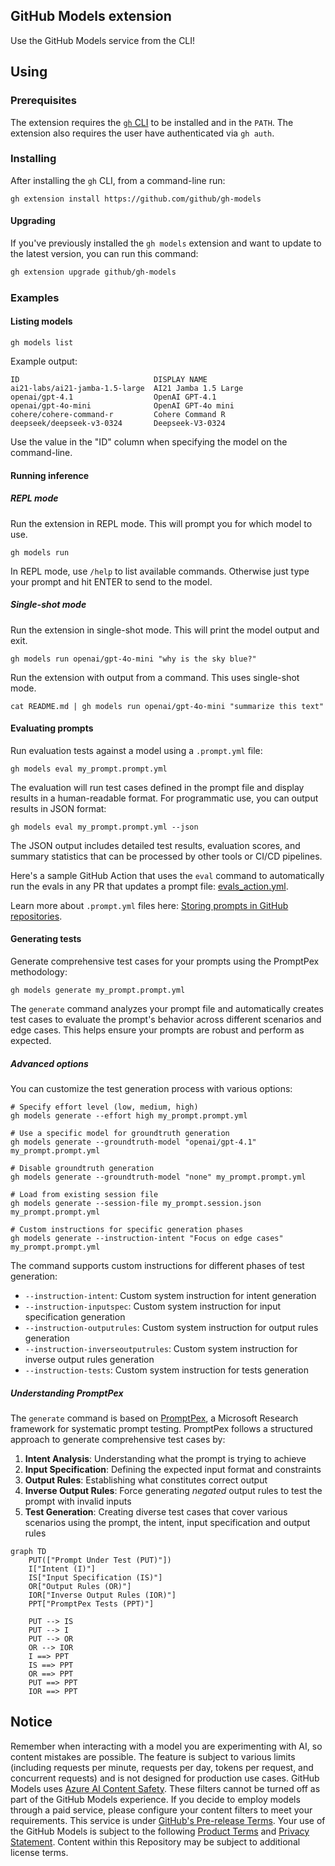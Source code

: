 ## GitHub Models extension

Use the GitHub Models service from the CLI!

## Using

### Prerequisites

The extension requires the [`gh` CLI](https://cli.github.com/) to be installed and in the `PATH`. The extension also requires the user have authenticated via `gh auth`.

### Installing

After installing the `gh` CLI, from a command-line run:
```shell
gh extension install https://github.com/github/gh-models
```

#### Upgrading

If you've previously installed the `gh models` extension and want to update to the latest version, you can run this command:

```sh
gh extension upgrade github/gh-models
```

### Examples

#### Listing models

```shell
gh models list
```

Example output:
```shell
ID                              DISPLAY NAME
ai21-labs/ai21-jamba-1.5-large  AI21 Jamba 1.5 Large
openai/gpt-4.1                  OpenAI GPT-4.1
openai/gpt-4o-mini              OpenAI GPT-4o mini
cohere/cohere-command-r         Cohere Command R
deepseek/deepseek-v3-0324       Deepseek-V3-0324
```

Use the value in the "ID" column when specifying the model on the command-line.

#### Running inference

##### REPL mode

Run the extension in REPL mode. This will prompt you for which model to use.
```shell
gh models run
```

In REPL mode, use `/help` to list available commands. Otherwise just type your prompt and hit ENTER to send to the model.

##### Single-shot mode

Run the extension in single-shot mode. This will print the model output and exit.
```shell
gh models run openai/gpt-4o-mini "why is the sky blue?"
```

Run the extension with output from a command. This uses single-shot mode.
```shell
cat README.md | gh models run openai/gpt-4o-mini "summarize this text"
```

#### Evaluating prompts

Run evaluation tests against a model using a `.prompt.yml` file:
```shell
gh models eval my_prompt.prompt.yml
```

The evaluation will run test cases defined in the prompt file and display results in a human-readable format. For programmatic use, you can output results in JSON format:
```shell
gh models eval my_prompt.prompt.yml --json
```

The JSON output includes detailed test results, evaluation scores, and summary statistics that can be processed by other tools or CI/CD pipelines.

Here's a sample GitHub Action that uses the `eval` command to automatically run the evals in any PR that updates a prompt file: [evals_action.yml](/examples/evals_action.yml).

Learn more about `.prompt.yml` files here: [Storing prompts in GitHub repositories](https://docs.github.com/github-models/use-github-models/storing-prompts-in-github-repositories).

#### Generating tests

Generate comprehensive test cases for your prompts using the PromptPex methodology:
```shell
gh models generate my_prompt.prompt.yml
```

The `generate` command analyzes your prompt file and automatically creates test cases to evaluate the prompt's behavior across different scenarios and edge cases. This helps ensure your prompts are robust and perform as expected.

##### Advanced options

You can customize the test generation process with various options:

```shell
# Specify effort level (low, medium, high)
gh models generate --effort high my_prompt.prompt.yml

# Use a specific model for groundtruth generation
gh models generate --groundtruth-model "openai/gpt-4.1" my_prompt.prompt.yml

# Disable groundtruth generation
gh models generate --groundtruth-model "none" my_prompt.prompt.yml

# Load from existing session file
gh models generate --session-file my_prompt.session.json my_prompt.prompt.yml

# Custom instructions for specific generation phases
gh models generate --instruction-intent "Focus on edge cases" my_prompt.prompt.yml
```

The command supports custom instructions for different phases of test generation:
- `--instruction-intent`: Custom system instruction for intent generation
- `--instruction-inputspec`: Custom system instruction for input specification generation  
- `--instruction-outputrules`: Custom system instruction for output rules generation
- `--instruction-inverseoutputrules`: Custom system instruction for inverse output rules generation
- `--instruction-tests`: Custom system instruction for tests generation

##### Understanding PromptPex

The `generate` command is based on [PromptPex](https://github.com/microsoft/promptpex), a Microsoft Research framework for systematic prompt testing. PromptPex follows a structured approach to generate comprehensive test cases by:

1. **Intent Analysis**: Understanding what the prompt is trying to achieve
2. **Input Specification**: Defining the expected input format and constraints
3. **Output Rules**: Establishing what constitutes correct output
4. **Inverse Output Rules**: Force generating _negated_ output rules to test the prompt with invalid inputs
5. **Test Generation**: Creating diverse test cases that cover various scenarios using the prompt, the intent, input specification and output rules

```mermaid
graph TD
    PUT(["Prompt Under Test (PUT)"])
    I["Intent (I)"]
    IS["Input Specification (IS)"]
    OR["Output Rules (OR)"]
    IOR["Inverse Output Rules (IOR)"]
    PPT["PromptPex Tests (PPT)"]

    PUT --> IS
    PUT --> I
    PUT --> OR
    OR --> IOR
    I ==> PPT
    IS ==> PPT
    OR ==> PPT
    PUT ==> PPT
    IOR ==> PPT
```  

## Notice

Remember when interacting with a model you are experimenting with AI, so content mistakes are possible. The feature is
subject to various limits (including requests per minute, requests per day, tokens per request, and concurrent requests)
and is not designed for production use cases. GitHub Models uses
[Azure AI Content Safety](https://azure.microsoft.com/products/ai-services/ai-content-safety). These filters
cannot be turned off as part of the GitHub Models experience. If you decide to employ models through a paid service,
please configure your content filters to meet your requirements. This service is under
[GitHub's Pre-release Terms](https://docs.github.com/site-policy/github-terms/github-pre-release-license-terms). Your
use of the GitHub Models is subject to the following
[Product Terms](https://www.microsoft.com/licensing/terms/productoffering/MicrosoftAzure/allprograms) and
[Privacy Statement](https://www.microsoft.com/licensing/terms/product/PrivacyandSecurityTerms/MCA). Content within this
Repository may be subject to additional license terms.
